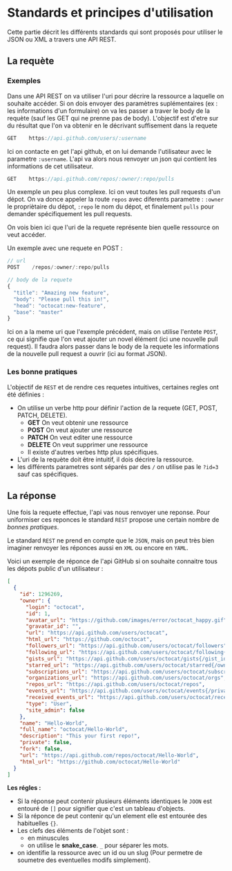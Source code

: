 # Standards et principes d'utilisation

Cette partie décrit les différents standards qui sont proposés pour utiliser le JSON ou XML a travers une API REST.

## La requète

### Exemples

Dans une API REST on va utiliser l'uri pour décrire la ressource a laquelle on souhaite accéder. Si on dois envoyer des paramètres suplémentaires (ex : les informations d'un formulaire) on va les passer a traver le body de la requète (sauf les GET qui ne prenne pas de body).
L'objectif est d'etre sur du résultat que l'on va obtenir en le décrivant suffisement dans la requete

```js
GET    https://api.github.com/users/:username
```
Ici on contacte en get l'api github, et on lui demande l'utilisateur avec le parametre `:username`. L'api va alors nous renvoyer un json qui contient les informations de cet utilisateur.

```js
GET    https://api.github.com/repos/:owner/:repo/pulls
```
Un exemple un peu plus complexe. Ici on veut toutes les pull requests d'un dépot. On va donce appeler la route `repos` avec diferents parametre : `:owner` le propriètaire du dépot, `:repo` le nom du dépot, et finalement `pulls` pour demander spécifiquement les pull requests.

On vois bien ici que l'uri de la requete représente bien quelle ressource on veut accéder.

Un exemple avec une requete en POST :
```js
// url
POST    /repos/:owner/:repo/pulls

// body de la requete
{
  "title": "Amazing new feature",
  "body": "Please pull this in!",
  "head": "octocat:new-feature",
  "base": "master"
}
```

Ici on a la meme uri que l'exemple précédent, mais on utilise l'entete `POST`, ce qui signifie que l'on veut ajouter un novel élément (ici une nouvelle pull request). Il faudra alors passer dans le body de la requete les informations de la nouvelle pull request a ouvrir (ici au format JSON).

### Les bonne pratiques

L'objectif de `REST` et de rendre ces requetes intuitives, certaines regles ont été définies :

* On utilise un verbe http pour définir l'action de la requete (GET, POST, PATCH, DELETE).
  * **GET** On veut obtenir une ressource
  * **POST** On veut ajouter une ressource
  * **PATCH** On veut editer une ressource
  * **DELETE** On veut supprimer une ressource
  * Il existe d'autres verbes http plus spécifiques.
* L'uri de la requète doit être intuitif, il dois décrire la ressource.
* les différents parametres sont séparés par des `/` on utilise pas le `?id=3` sauf cas spécifiques.

## La réponse

Une fois la requete effectue, l'api vas nous renvoyer une reponse. Pour uniformiser ces reponces le standard `REST` propose une certain nombre de *bonnes pratiques*.

Le standard `REST` ne prend en compte que le `JSON`, mais on peut très bien imaginer renvoyer les réponces aussi en `XML` ou encore en `YAML`.

Voici un exemple de réponce de l'api GitHub si on souhaite connaitre tous les dépots public d'un utilisateur :

```json
[
  {
    "id": 1296269,
    "owner": {
      "login": "octocat",
      "id": 1,
      "avatar_url": "https://github.com/images/error/octocat_happy.gif",
      "gravatar_id": "",
      "url": "https://api.github.com/users/octocat",
      "html_url": "https://github.com/octocat",
      "followers_url": "https://api.github.com/users/octocat/followers",
      "following_url": "https://api.github.com/users/octocat/following{/other_user}",
      "gists_url": "https://api.github.com/users/octocat/gists{/gist_id}",
      "starred_url": "https://api.github.com/users/octocat/starred{/owner}{/repo}",
      "subscriptions_url": "https://api.github.com/users/octocat/subscriptions",
      "organizations_url": "https://api.github.com/users/octocat/orgs",
      "repos_url": "https://api.github.com/users/octocat/repos",
      "events_url": "https://api.github.com/users/octocat/events{/privacy}",
      "received_events_url": "https://api.github.com/users/octocat/received_events",
      "type": "User",
      "site_admin": false
    },
    "name": "Hello-World",
    "full_name": "octocat/Hello-World",
    "description": "This your first repo!",
    "private": false,
    "fork": false,
    "url": "https://api.github.com/repos/octocat/Hello-World",
    "html_url": "https://github.com/octocat/Hello-World"
  }
]
```

**Les régles :**

* Si la réponse peut contenir plusieurs éléments identiques le `JOON` est entouré de `[]` pour signifier que c'est un tableau d'objects.
* Si la réponce de peut contenir qu'un element elle est entourée des habituelles `{}`.
* Les clefs des éléments de l'objet sont :
  * en minuscules
  * on utilise le **snake_case**. `_` pour séparer les mots.
* on identifie la ressource avec un id ou un slug (Pour permetre de soumetre des eventuelles modifs simplement).